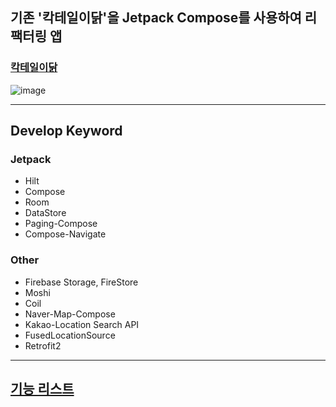 ## 기존 '칵테일이닭'을 Jetpack Compose를 사용하여 리팩터링 앱

### [칵테일이닭](https://play.google.com/store/apps/details?id=com.compose.cocktaildakk_compose)

![image](https://user-images.githubusercontent.com/14178811/197417660-603f3756-7285-431e-aa1e-80ed42bb50f1.png)

---

## Develop Keyword

### Jetpack

* Hilt
* Compose
* Room
* DataStore
* Paging-Compose
* Compose-Navigate

### Other

* Firebase Storage, FireStore
* Moshi
* Coil
* Naver-Map-Compose
* Kakao-Location Search API
* FusedLocationSource
* Retrofit2

---

## [기능 리스트](https://github.com/dlgocks1/cocktaildakk_compose/tree/main/app)

